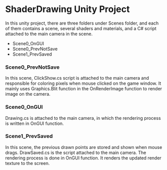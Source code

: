 # ShaderDrawing Unity Project
In this unity project, there are three folders under Scenes folder, and each of them contains a scene, several shaders and materials, and a C# script attached to the main camera in the scene.
- Scene0_OnGUI
- Scene0_PrevNotSave
- Scene1_PrevSaved

### Scene0_PrevNotSave
In this scene, ClickShow.cs script is attached to the main camera and responsible for coloring pixels when mouse clicked on the game window. It mainly uses Graphics.Blit function in the OnRenderImage function to render image on the camera.

### Scene0_OnGUI
Drawing.cs is attached to the main camera, in which the rendering process is written in OnGUI function. 

### Scene1_PrevSaved
In this scene, the previous drawn points are stored and shown when mouse drags. DrawSaved.cs is the script attached to the main camera. The rendering process is done in OnGUI function. It renders the updated render texture to the screen.
